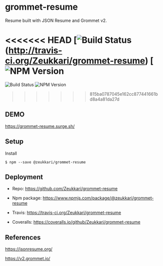 # grommet-resume

Resume built with JSON Resume and Grommet v2.

<<<<<<< HEAD
[![Build Status](https://travis-ci.com/Zeukkari/grommet-resume.svg?branch=master) (http://travis-ci.org/Zeukkari/grommet-resume) [![NPM Version](https://badge.fury.io/js/%40zeukkari%2Fgrommet-resume.svg)
=======
![Build Status](https://travis-ci.com/Zeukkari/grommet-resume.svg?branch=master) ![NPM Version](https://badge.fury.io/js/%40zeukkari%2Fgrommet-resume.svg)
>>>>>>> 815ba0787045e162cc877441661bd8a4a81da27d

## DEMO

https://grommet-resume.surge.sh/

## Setup

Install

```
$ npm --save @zeukkari/grommet-resume
```

## Deployment

- Repo: https://github.com/Zeukkari/grommet-resume

- Npm package: https://www.npmjs.com/package/@zeukkari/grommet-resume

- Travis: https://travis-ci.org/Zeukkari/grommet-resume

- Coveralls: https://coveralls.io/github/Zeukkari/grommet-resume

## References

https://jsonresume.org/

https://v2.grommet.io/
